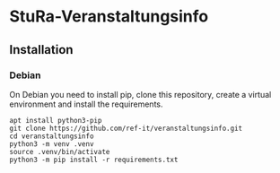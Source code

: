 # StuRa-Veranstaltungsinfo

## Installation

### Debian

On Debian you need to install pip, clone this repository, create a virtual environment and install the requirements.

```
apt install python3-pip
git clone https://github.com/ref-it/veranstaltungsinfo.git
cd veranstaltungsinfo
python3 -m venv .venv
source .venv/bin/activate
python3 -m pip install -r requirements.txt
```
